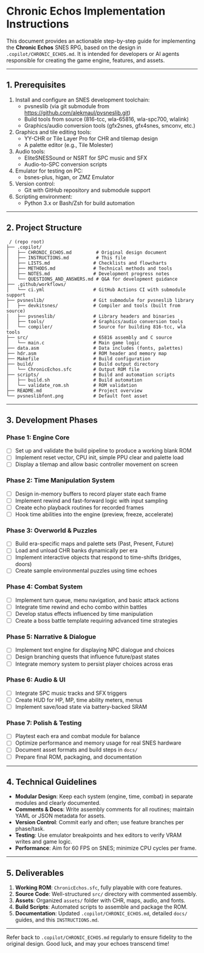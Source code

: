 # Chronic Echos Implementation Instructions

This document provides an actionable step-by-step guide for implementing the **Chronic Echos** SNES RPG, based on the design in `.copilot/CHRONIC_ECHOS.md`. It is intended for developers or AI agents responsible for creating the game engine, features, and assets.

---

## 1. Prerequisites

1. Install and configure an SNES development toolchain:
   - pvsneslib (via git submodule from <https://github.com/alekmaul/pvsneslib.git>)
   - Build tools from source (816-tcc, wla-65816, wla-spc700, wlalink)
   - Graphics/audio conversion tools (gfx2snes, gfx4snes, smconv, etc.)
2. Graphics and tile editing tools:
   - YY-CHR or Tile Layer Pro for CHR and tilemap design
   - A palette editor (e.g., Tile Molester)
3. Audio tools:
   - EliteSNESSound or NSRT for SPC music and SFX
   - Audio-to-SPC conversion scripts
4. Emulator for testing on PC:
   - bsnes-plus, higan, or ZMZ Emulator
5. Version control:
   - Git with GitHub repository and submodule support
6. Scripting environment:
   - Python 3.x or Bash/Zsh for build automation

---

## 2. Project Structure

```text
 / (repo root)
├── .copilot/
│   ├── CHRONIC_ECHOS.md         # Original design document
│   ├── INSTRUCTIONS.md          # This file
│   ├── LISTS.md                # Checklists and flowcharts
│   ├── METHODS.md              # Technical methods and tools
│   ├── NOTES.md                # Development progress notes
│   └── QUESTIONS_AND_ANSWERS.md # Q&A for development guidance
├── .github/workflows/
│   └── ci.yml                  # GitHub Actions CI with submodule support
├── pvsneslib/                  # Git submodule for pvsneslib library
│   ├── devkitsnes/             # Compiler and tools (built from source)
│   ├── pvsneslib/              # Library headers and binaries
│   ├── tools/                  # Graphics/audio conversion tools
│   └── compiler/               # Source for building 816-tcc, wla tools
├── src/                        # 65816 assembly and C source
│   └── main.c                  # Main game logic
├── data.asm                    # Data includes (fonts, palettes)
├── hdr.asm                     # ROM header and memory map
├── Makefile                    # Build configuration
├── build/                      # Build output directory
│   └── ChronicEchos.sfc        # Output ROM file
├── scripts/                    # Build and automation scripts
│   ├── build.sh                # Build automation
│   └── validate_rom.sh         # ROM validation
├── README.md                   # Project overview
└── pvsneslibfont.png           # Default font asset
```

---

## 3. Development Phases

### Phase 1: Engine Core

- [ ] Set up and validate the build pipeline to produce a working blank ROM
- [ ] Implement reset vector, CPU init, simple PPU clear and palette load
- [ ] Display a tilemap and allow basic controller movement on screen

### Phase 2: Time Manipulation System

- [ ] Design in-memory buffers to record player state each frame
- [ ] Implement rewind and fast-forward logic with input sampling
- [ ] Create echo playback routines for recorded frames
- [ ] Hook time abilities into the engine (preview, freeze, accelerate)

### Phase 3: Overworld & Puzzles

- [ ] Build era-specific maps and palette sets (Past, Present, Future)
- [ ] Load and unload CHR banks dynamically per era
- [ ] Implement interactive objects that respond to time-shifts (bridges, doors)
- [ ] Create sample environmental puzzles using time echoes

### Phase 4: Combat System

- [ ] Implement turn queue, menu navigation, and basic attack actions
- [ ] Integrate time rewind and echo combo within battles
- [ ] Develop status effects influenced by time manipulation
- [ ] Create a boss battle template requiring advanced time strategies

### Phase 5: Narrative & Dialogue

- [ ] Implement text engine for displaying NPC dialogue and choices
- [ ] Design branching quests that influence future/past states
- [ ] Integrate memory system to persist player choices across eras

### Phase 6: Audio & UI

- [ ] Integrate SPC music tracks and SFX triggers
- [ ] Create HUD for HP, MP, time ability meters, menus
- [ ] Implement save/load state via battery-backed SRAM

### Phase 7: Polish & Testing

- [ ] Playtest each era and combat module for balance
- [ ] Optimize performance and memory usage for real SNES hardware
- [ ] Document asset formats and build steps in `docs/`
- [ ] Prepare final ROM, packaging, and documentation

---

## 4. Technical Guidelines

- **Modular Design**: Keep each system (engine, time, combat) in separate modules and clearly documented.
- **Comments & Docs**: Write assembly comments for all routines; maintain YAML or JSON metadata for assets.
- **Version Control**: Commit early and often; use feature branches per phase/task.
- **Testing**: Use emulator breakpoints and hex editors to verify VRAM writes and game logic.
- **Performance**: Aim for 60 FPS on SNES; minimize CPU cycles per frame.

---

## 5. Deliverables

1. **Working ROM**: `ChronicEchos.sfc`, fully playable with core features.
2. **Source Code**: Well-structured `src/` directory with commented assembly.
3. **Assets**: Organized `assets/` folder with CHR, maps, audio, and fonts.
4. **Build Scripts**: Automated scripts to assemble and package the ROM.
5. **Documentation**: Updated `.copilot/CHRONIC_ECHOS.md`, detailed `docs/` guides, and this `INSTRUCTIONS.md`.

---

Refer back to `.copilot/CHRONIC_ECHOS.md` regularly to ensure fidelity to the original design. Good luck, and may your echoes transcend time!
